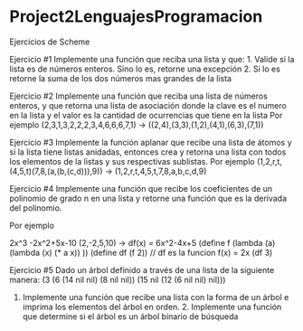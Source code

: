 # Project2LenguajesProgramacion
Ejercicios de Scheme

Ejercicio #1 
Implemente una función que reciba una lista y que: 1. Valide si la lista es de números enteros. Sino lo es, retorne una excepción 2. Si lo es retorne la suma de los dos números mas grandes de la lista  

Ejercicio #2 
Implemente una función que reciba una lista de números enteros, y que retorna una lista de asociación donde la clave es el numero en la lista y el valor es la cantidad de ocurrencias que tiene en la lista 
Por ejemplo 
(2,3,1,3,2,2,2,3,4,6,6,6,7,1)   ->   ((2,4),(3,3),(1,2),(4,1),(6,3),(7,1)) 

Ejercicio #3 
Implemente la función aplanar que recibe una lista de átomos y si la lista tiene listas anidadas, entonces crea y retorna una lista con todos los elementos de la listas y sus respectivas sublistas. 
Por ejemplo 
(1,2,r,t,(4,5,t)(7,8,(a,(b,(c,d))),9)) ->  (1,2,r,t,4,5,t,7,8,a,b,c,d,9) 

Ejercicio #4 
Implemente una función que recibe los coeficientes de un polinomio de grado n en una lista y retorne una función que es la derivada del polinomio. 

Por ejemplo

2x^3 -2x^2+5x-10 
(2,-2,5,10)  ->  df(x) = 6x^2-4x+5 
(define f (lambda (a) (lambda (x) (* a x)) )) (define df (f 2))  // df es la funcion f(x) = 2x (df 3) 

Ejercicio #5 
Dado un árbol definido a través de una lista de la siguiente manera: 
(3 (6 (14 nil nil) (8 nil nil)) (15 nil (12 (6 nil nil) nil))) 
 
1. Implemente una función que recibe una lista con la forma de un árbol e imprima los elementos del árbol en orden. 2. Implemente una función que determine si el árbol es un árbol binario de búsqueda 
